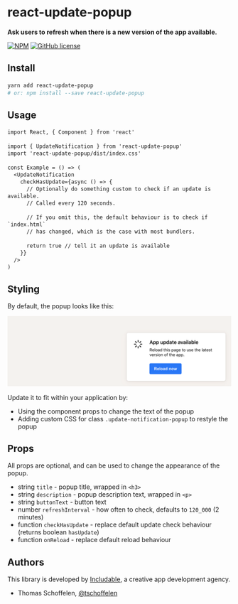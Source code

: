 # react-update-popup

**Ask users to refresh when there is a new version of the app available.**

[![NPM](https://img.shields.io/npm/v/react-update-popup.svg)](https://www.npmjs.com/package/react-update-popup)
[![GitHub license](https://img.shields.io/github/license/flexible-agency/react-update-popup.svg)](https://github.com/flexible-agency/react-update-popup/blob/master/LICENSE)

## Install

```bash
yarn add react-update-popup
# or: npm install --save react-update-popup
```

## Usage

```tsx
import React, { Component } from 'react'

import { UpdateNotification } from 'react-update-popup'
import 'react-update-popup/dist/index.css'

const Example = () => (
  <UpdateNotification
    checkHasUpdate={async () => {
      // Optionally do something custom to check if an update is available.
      // Called every 120 seconds.

      // If you omit this, the default behaviour is to check if `index.html`
      // has changed, which is the case with most bundlers.

      return true // tell it an update is available
    }}
  />
)
```

## Styling

By default, the popup looks like this:

![Example](.github/example.png)

Update it to fit within your application by:

- Using the component props to change the text of the popup
- Adding custom CSS for class `.update-notification-popup` to restyle the popup

## Props

All props are optional, and can be used to change the appearance of the popup.

- string `title` - popup title, wrapped in `<h3>`
- string `description` - popup description text, wrapped in `<p>`
- string `buttonText` - button text
- number `refreshInterval` - how often to check, defaults to `120_000` (2 minutes)
- function `checkHasUpdate` - replace default update check behaviour (returns boolean `hasUpdate`)
- function `onReload` - replace default reload behaviour

## Authors

This library is developed by [Includable](https://includable.com), a creative app development agency.

- Thomas Schoffelen, [@tschoffelen](https://twitter.com/tschoffelen)
